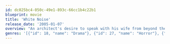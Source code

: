 ```yaml
---
id: dc025bc4-050c-49e1-893c-66cc1b4c22b1
blueprint: movie
title: 'White Noise'
release_date: '2005-01-07'
overview: "An architect's desire to speak with his wife from beyond the grave using EVP (Electronic Voice Phenomenon), becomes an obsession with supernatural repercussions."
genres: '[{"id": 18, "name": "Drama"}, {"id": 27, "name": "Horror"}, {"id": 53, "name": "Thriller"}]'
---
```

